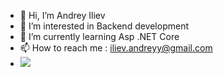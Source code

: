 - 👋 Hi, I’m Andrey Iliev
- 👀 I’m interested in Backend development
- 🌱 I’m currently learning Asp .NET Core
- 📫 How to reach me : iliev.andreyy@gmail.com
 - ![](https://komarev.com/ghpvc/?username=Gurio1)
<!---
Gurio1/Gurio1 is a ✨ special ✨ repository because its `README.md` (this file) appears on your GitHub profile.
You can click the Preview link to take a look at your changes.
--->
